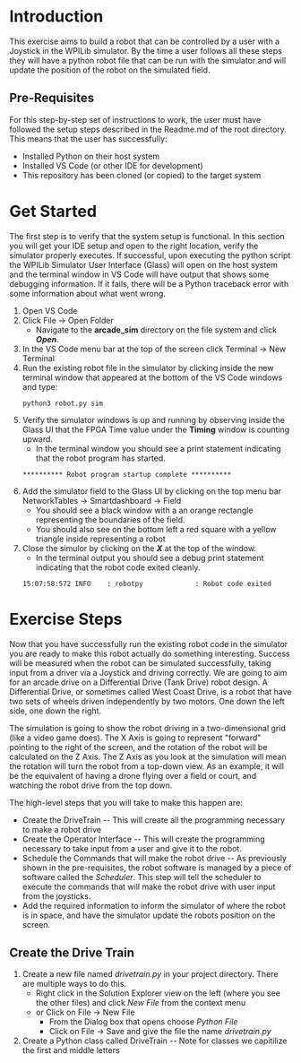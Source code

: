 # Introduction
This exercise aims to build a robot that can be controlled by a user with a Joystick in the WPILib simulator.  By the time a user follows all these steps they will have a python robot file that can be run with the simulator and will update the position of the robot on the simulated field.

## Pre-Requisites
For this step-by-step set of instructions to work, the user must have followed the setup steps described in the Readme.md of the root directory.  This means that the user has successfully:
* Installed Python on their host system
* Installed VS Code (or other IDE for development)
* This repository has been cloned (or copied) to the target system

# Get Started 
The first step is to verify that the system setup is functional.  In this section you will get your IDE setup and open to the right location, verify the simulator properly executes.  If successful, upon executing the python script the WPILib Simulator User Interface (Glass) will open on the host system and the terminal window in VS Code will have output that shows some debugging information.  If it fails, there will be a Python traceback error with some information about what went wrong.
1. Open VS Code
1. Click File -> Open Folder
    * Navigate to the **arcade_sim** directory on the file system and click ***Open***.
1. In the VS Code menu bar at the top of the screen click Terminal -> New Terminal
1. Run the existing robot file in the simulator by clicking inside the new terminal window that appeared at the bottom of the VS Code windows and type:
    ```
    python3 robot.py sim
    ```
1. Verify the simulator windows is up and running by observing inside the Glass UI that the FPGA Time value under the **Timing** window is counting upward.
    * In the terminal window you should see a print statement indicating that the robot program has started.
    ```
    ********** Robot program startup complete **********
    ```
1. Add the simulator field to the Glass UI by clicking on the top menu bar NetworkTables -> Smartdashboard -> Field
    * You should see a black window with a an orange rectangle representing the boundaries of the field.
    * You should also see on the bottom left a red square with a yellow triangle inside representing a robot
1. Close the simulor by clicking on the ***X*** at the top of the window.
    * In the terminal output you should see a debug print statement indicating that the robot code exited cleanly.
    ```
    15:07:58:572 INFO    : robotpy             : Robot code exited
    ```

# Exercise Steps
Now that you have successfully run the existing robot code in the simulator you are ready to make this robot actually do something interesting. Success will be measured when the robot can be simulated successfully, taking input from a driver via a Joystick and driving correctly. We are going to aim for an arcade drive on a Differential Drive (Tank Drive) robot design. A Differential Drive, or sometimes called West Coast Drive, is a robot that have two sets of wheels driven independently by two motors. One down the left side, one down the right.

The simulation is going to show the robot driving in a two-dimensional grid (like a video game does). The X Axis is going to represent "forward" pointing to the right of the screen, and the rotation of the robot will be calculated on the Z Axis. The Z Axis as you look at the simulation will mean the rotation will turn the robot from a top-down view. As an example, it will be the equivalent of having a drone flying over a field or court, and watching the robot drive from the top down.

The high-level steps that you will take to make this happen are: 
* Create the DriveTrain -- This will create all the programming necessary to make a robot drive
* Create the Operator Interface -- This will create the programming necessary to take input from a user and give it to the robot.
* Schedule the Commands that will make the robot drive -- As previously shown in the pre-requisites, the robot software is managed by a piece of software called the _Scheduler_. This step will tell the scheduler to execute the commands that will make the robot drive with user input from the joysticks.
* Add the required information to inform the simulator of where the robot is in space, and have the simulator update the robots position on the screen.

## Create the Drive Train

1. Create a new file named _drivetrain.py_ in your project directory.  There are multiple ways to do this.
    *  Right click in the Solution Explorer view on the left (where you see the other files) and click _New File_ from the context menu
    * or  Click on File -> New File 
        * From the Dialog box that opens choose *Python File* 
        * Click on File -> Save and give the file the name _drivetrain.py_
1. Create a Python class called DriveTrain -- Note for classes we capitilize the first and middle letters